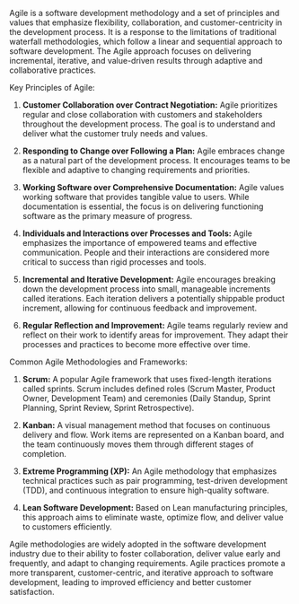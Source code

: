 Agile is a software development methodology and a set of principles and values that emphasize flexibility, collaboration, and customer-centricity in the development process. It is a response to the limitations of traditional waterfall methodologies, which follow a linear and sequential approach to software development. The Agile approach focuses on delivering incremental, iterative, and value-driven results through adaptive and collaborative practices.

Key Principles of Agile:

1.  **Customer Collaboration over Contract Negotiation:** Agile prioritizes regular and close collaboration with customers and stakeholders throughout the development process. The goal is to understand and deliver what the customer truly needs and values.
    
2.  **Responding to Change over Following a Plan:** Agile embraces change as a natural part of the development process. It encourages teams to be flexible and adaptive to changing requirements and priorities.
    
3.  **Working Software over Comprehensive Documentation:** Agile values working software that provides tangible value to users. While documentation is essential, the focus is on delivering functioning software as the primary measure of progress.
    
4.  **Individuals and Interactions over Processes and Tools:** Agile emphasizes the importance of empowered teams and effective communication. People and their interactions are considered more critical to success than rigid processes and tools.
    
5.  **Incremental and Iterative Development:** Agile encourages breaking down the development process into small, manageable increments called iterations. Each iteration delivers a potentially shippable product increment, allowing for continuous feedback and improvement.
    
6.  **Regular Reflection and Improvement:** Agile teams regularly review and reflect on their work to identify areas for improvement. They adapt their processes and practices to become more effective over time.
    

Common Agile Methodologies and Frameworks:

1.  **Scrum:** A popular Agile framework that uses fixed-length iterations called sprints. Scrum includes defined roles (Scrum Master, Product Owner, Development Team) and ceremonies (Daily Standup, Sprint Planning, Sprint Review, Sprint Retrospective).
    
2.  **Kanban:** A visual management method that focuses on continuous delivery and flow. Work items are represented on a Kanban board, and the team continuously moves them through different stages of completion.
    
3.  **Extreme Programming (XP):** An Agile methodology that emphasizes technical practices such as pair programming, test-driven development (TDD), and continuous integration to ensure high-quality software.
    
4.  **Lean Software Development:** Based on Lean manufacturing principles, this approach aims to eliminate waste, optimize flow, and deliver value to customers efficiently.
    

Agile methodologies are widely adopted in the software development industry due to their ability to foster collaboration, deliver value early and frequently, and adapt to changing requirements. Agile practices promote a more transparent, customer-centric, and iterative approach to software development, leading to improved efficiency and better customer satisfaction.